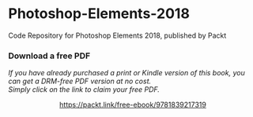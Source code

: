 # Photoshop-Elements-2018
Code Repository for Photoshop Elements 2018, published by Packt
### Download a free PDF

 <i>If you have already purchased a print or Kindle version of this book, you can get a DRM-free PDF version at no cost.<br>Simply click on the link to claim your free PDF.</i>
<p align="center"> <a href="https://packt.link/free-ebook/9781839217319">https://packt.link/free-ebook/9781839217319 </a> </p>